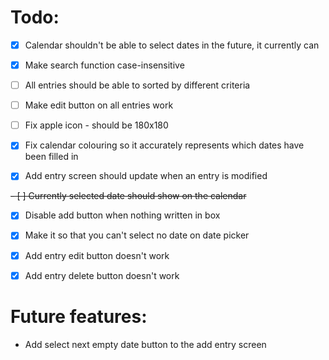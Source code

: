 # Todo:
- [x] Calendar shouldn't be able to select dates in the future, it currently can

- [x] Make search function case-insensitive

- [ ] All entries should be able to sorted by different criteria

- [ ] Make edit button on all entries work

- [ ] Fix apple icon - should be 180x180

- [x] Fix calendar colouring so it accurately represents which dates have been filled in

- [x] Add entry screen should update when an entry is modified

~~- [ ] Currently selected date should show on the calendar~~

- [x] Disable add button when nothing written in box

- [x] Make it so that you can't select no date on date picker

- [x] Add entry edit button doesn't work

- [x] Add entry delete button doesn't work

# Future features:

- Add select next empty date button to the add entry screen